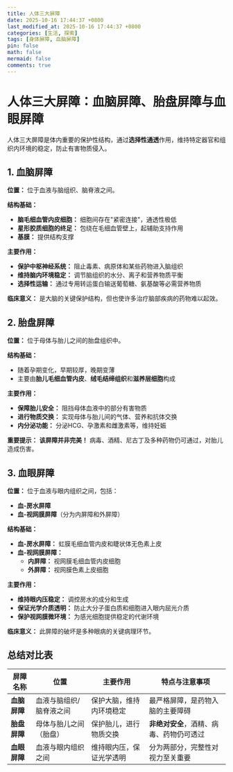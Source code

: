 ```yaml
---
title: 人体三大屏障
date: 2025-10-16 17:44:37 +0800
last_modified_at: 2025-10-16 17:44:37 +0800
categories: [生活, 探索]
tags: [身体屏障, 血脑屏障]
pin: false
math: false
mermaid: false
comments: true
---
```


# 人体三大屏障：血脑屏障、胎盘屏障与血眼屏障

人体三大屏障是体内重要的保护性结构，通过**选择性通透**作用，维持特定器官和组织内环境的稳定，防止有害物质侵入。

## 1. 血脑屏障

**位置：** 位于血液与脑组织、脑脊液之间。

**结构基础：**
- **脑毛细血管内皮细胞：** 细胞间存在"紧密连接"，通透性极低
- **星形胶质细胞的终足：** 包绕在毛细血管壁上，起辅助支持作用
- **基膜：** 提供结构支撑

**主要作用：**
- **保护中枢神经系统：** 阻止毒素、病原体和某些药物进入脑组织
- **维持脑内环境稳定：** 调节脑组织的水分、离子和营养物质平衡
- **选择性运输：** 通过专用转运蛋白输送葡萄糖、氨基酸等必需营养物质

**临床意义：** 是大脑的关键保护结构，但也使许多治疗脑部疾病的药物难以起效。

## 2. 胎盘屏障

**位置：** 位于母体与胎儿之间的胎盘组织中。

**结构基础：**
- 随着孕期变化，早期较厚，晚期变薄
- 主要由**胎儿毛细血管内皮**、**绒毛结缔组织**和**滋养层细胞**构成

**主要作用：**
- **保障胎儿安全：** 阻挡母体血液中的部分有害物质
- **进行物质交换：** 实现母体与胎儿间的气体、营养和抗体交换
- **内分泌功能：** 分泌HCG、孕激素和雌激素等，维持妊娠

**重要提示：** **该屏障并非完美！** 病毒、酒精、尼古丁及多种药物仍可通过，对胎儿造成伤害。

## 3. 血眼屏障

**位置：** 位于血液与眼内组织之间，包括：
- **血-房水屏障**
- **血-视网膜屏障**（分为内屏障和外屏障）

**结构基础：**
- **血-房水屏障：** 虹膜毛细血管内皮和睫状体无色素上皮
- **血-视网膜屏障：**
  - **内屏障：** 视网膜毛细血管内皮细胞
  - **外屏障：** 视网膜色素上皮细胞

**主要作用：**
- **维持眼内压稳定：** 调控房水的成分和生成
- **保证光学介质透明：** 防止大分子蛋白质和细胞进入眼内屈光介质
- **保护视网膜微环境：** 为感光细胞提供稳定的代谢环境

**临床意义：** 此屏障的破坏是多种眼病的关键病理环节。

## 总结对比表

| 屏障名称 | 位置 | 主要作用 | 特点与注意事项 |
|---------|------|----------|----------------|
| **血脑屏障** | 血液与脑组织/脑脊液之间 | 保护大脑，维持内环境稳定 | 最严格屏障，是药物入脑的主要障碍 |
| **胎盘屏障** | 母体与胎儿之间（胎盘） | 保护胎儿，进行物质交换 | **非绝对安全**，酒精、病毒、药物仍可透过 |
| **血眼屏障** | 血液与眼内组织之间 | 维持眼内压，保证光学透明 | 分为两部分，完整性对视力至关重要 |
